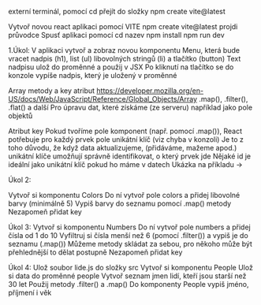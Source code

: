externí terminál, pomocí cd přejít do složky
npm create vite@latest

Vytvoř novou react aplikaci pomocí VITE
npm create vite@latest
projdi průvodce
Spusť aplikaci pomocí
cd nazev
npm install
npm run dev

1.Úkol:
V aplikaci vytvoř a zobraz novou komponentu Menu, která bude vracet nadpis (h1), list (ul) libovolných stringů (li) a tlačítko (button)
Text nadpisu ulož do proměnné a použij v JSX
Po kliknutí na tlačítko se do konzole vypíše nadpis, který je uložený v proměnné

Array metody a key atribut
https://developer.mozilla.org/en-US/docs/Web/JavaScript/Reference/Global_Objects/Array
.map(), .filter(), .flat() a další
Pro úpravu dat, které získáme (ze serveru) například jako pole objektů

Atribut key
Pokud tvoříme pole komponent (např. pomocí .map()), React potřebuje pro každý prvek pole unikátní klíč (viz chyba v konzoli)
Je to z toho důvodu, že když data aktualizujeme, (přidáváme, mažeme apod.) unikátní klíče umožňují správně identifikovat, o který prvek jde
Nějaké id je ideální jako unikátní klíč
pokud ho máme v datech
Ukázka na příkladu ->

Úkol 2:

Vytvoř si komponentu Colors
Do ní vytvoř pole colors a přidej libovolné barvy (minimálně 5)
Vypiš barvy do seznamu pomocí .map() metody
Nezapomeň přidat key

Úkol 3:
Vytvoř si komponentu Numbers
Do ní vytvoř pole numbers a přidej čísla od 1 do 10
Vyfiltruj si čísla menší než 6 (pomocí .filter()) a vypiš je do seznamu (.map())
Můžeme metody skládat za sebou, pro někoho může být přehlednější to dělat postupně
Nezapomeň přidat key

Úkol 4:
Ulož soubor lide.js do složky src
Vytvoř si komponentu People
Ulož si data do proměnné people
Vytvoř seznam jmen lidí, kteří jsou starší než 30 let
Použij metody .filter() a .map()
Do komponenty People vypiš jméno, příjmení i věk
